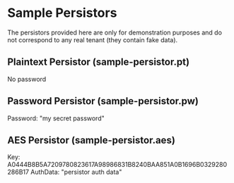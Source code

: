 # Sample Persistors

The persistors provided here are only for demonstration purposes and do not correspond to any real tenant (they contain fake data). 

## Plaintext Persistor (sample-persistor.pt)

No password


## Password Persistor (sample-persistor.pw)

Password: "my secret password"


## AES Persistor (sample-persistor.aes)

Key: A0444B8B5A7209780823617A98986831B8240BAA851A0B1696B0329280286B17
AuthData: "persistor auth data"